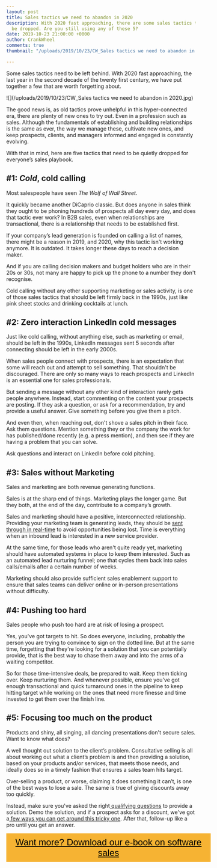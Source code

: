 ```yaml
---
layout: post
title: Sales tactics we need to abandon in 2020
description: With 2020 fast approaching, there are some sales tactics that need to
  be dropped. Are you still using any of these 5?
date: 2019-10-23 21:00:00 +0000
author: CrankWheel
comments: true
thumbnail: "/uploads/2019/10/23/CW_Sales tactics we need to abandon in 2020.jpg"

---
```

Some sales tactics need to be left behind. With 2020 fast approaching, the last year in the second decade of the twenty first century, we have put together a few that are worth forgetting about.

![](/uploads/2019/10/23/CW_Sales tactics we need to abandon in 2020.jpg)

The good news is, as old tactics prove unhelpful in this hyper-connected era, there are plenty of new ones to try out. Even in a profession such as sales. Although the fundamentals of establishing and building relationships is the same as ever, the way we manage these, cultivate new ones, and keep prospects, clients, and managers informed and engaged is constantly evolving.

With that in mind, here are five tactics that need to be quietly dropped for everyone’s sales playbook.

## #1: _Cold_, cold calling

Most salespeople have seen _The Wolf of Wall Street_.

It quickly became another DiCaprio classic. But does anyone in sales think they ought to be phoning hundreds of prospects all day every day, and does that tactic ever work? In B2B sales, even when relationships are transactional, there is a relationship that needs to be established first.

If your company’s lead generation is founded on calling a list of names, there might be a reason in 2019, and 2020, why this tactic isn't working anymore. It is outdated. It takes longer these days to reach a decision maker.

And if you are calling decision makers and budget holders who are in their 20s or 30s, not many are happy to pick up the phone to a number they don't recognise.

Cold calling without any other supporting marketing or sales activity, is one of those sales tactics that should be left firmly back in the 1990s, just like pink sheet stocks and drinking cocktails at lunch.

## #2: Zero interaction LinkedIn cold messages

Just like cold calling, without anything else, such as marketing or email, should be left in the 1990s, LinkedIn messages sent 5 seconds after connecting should be left in the early 2000s.

When sales people connect with prospects, there is an expectation that some will reach out and attempt to sell something. That shouldn't be discouraged. There are only so many ways to reach prospects and LinkedIn is an essential one for sales professionals.

But sending a message without any other kind of interaction rarely gets people anywhere. Instead, start commenting on the content your prospects are posting. If they ask a question, or ask for a recommendation, try and provide a useful answer. Give something before you give them a pitch.

And even then, when reaching out, don't shove a sales pitch in their face. Ask them questions. Mention something they or the company the work for has published/done recently (e.g. a press mention), and then see if they are having a problem that you can solve.

Ask questions and interact on LinkedIn before cold pitching.

## #3: Sales without Marketing

Sales and marketing are both revenue generating functions.

Sales is at the sharp end of things. Marketing plays the longer game. But they both, at the end of the day, contribute to a company’s growth.

Sales and marketing should have a positive, interconnected relationship. Providing your marketing team is generating leads, they should be [sent through in real-time](https://crankwheel.com/instant-demos/) to avoid opportunities being lost. Time is everything when an inbound lead is interested in a new service provider.

At the same time, for those leads who aren't quite ready yet, marketing should have automated systems in place to keep them interested. Such as an automated lead nurturing funnel; one that cycles them back into sales calls/emails after a certain number of weeks.

Marketing should also provide sufficient sales enablement support to ensure that sales teams can deliver online or in-person presentations without difficulty.

## #4: Pushing too hard

Sales people who push too hard are at risk of losing a prospect.

Yes, you've got targets to hit. So does everyone, including, probably the person you are trying to convince to sign on the dotted line. But at the same time, forgetting that they're looking for a solution that you can potentially provide, that is the best way to chase them away and into the arms of a waiting competitor.

So for those time-intensive deals, be prepared to wait. Keep them ticking over. Keep nurturing them. And whenever possible, ensure you’ve got enough transactional and quick turnaround ones in the pipeline to keep hitting target while working on the ones that need more finesse and time invested to get them over the finish line.

## #5: Focusing too much on the product

Products and shiny, all singing, all dancing presentations don't secure sales. Want to know what does?

A well thought out solution to the client’s problem. Consultative selling is all about working out what a client’s problem is and then providing a solution, based on your products and/or services, that meets those needs, and ideally does so in a timely fashion that ensures a sales team hits target.

Over-selling a product, or worse, claiming it does something it can’t, is one of the best ways to lose a sale. The same is true of giving discounts away too quickly.

Instead, make sure you've asked the right[ qualifying questions](https://crankwheel.com/17-questions-to-ask-during-the-qualifying-process/) to provide a solution. Demo the solution, and if a prospect asks for a discount, we've got a[ few ways you can get around this tricky one](https://crankwheel.com/when-a-prospect-responds-yes-but-only-if-they-get-a-discount/). After that, follow-up like a pro until you get an answer.

<style> .btn-signup { padding-top: 11px !important; border-radius: 0px !important; background-color: #f6b333; text-align: center; padding: 10px 20px !important; border: 0px !important; width: 100%; margin-bottom: 20px; } .btn-signup a { color: black !important; font-family: 'Titillium Web', sans-serif; font-size: 24px !important; font-weight: normal !important; } </style>

<div class="btn-signup"><a style="cursor: pointer;" href="/sign-up-to-download">Want more? Download our e-book on software sales</a></div>
